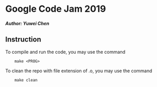 # Google Code Jam 2019

##### Author: Yuwei Chen

## Instruction

To compile and run the code, you may use the command

```
    make <PROG>
```

To clean the repo with file extension of .o, you may use the command

```
    make clean
```